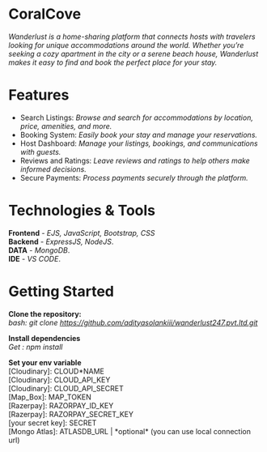 # CoralCove

_Wanderlust is a home-sharing platform that connects hosts with travelers looking for unique accommodations around the world. Whether you’re seeking a cozy apartment in the city or a serene beach house, Wanderlust makes it easy to find and book the perfect place for your stay._

# Features

- Search Listings: _Browse and search for accommodations by location, price, amenities, and more._
- Booking System: _Easily book your stay and manage your reservations._
- Host Dashboard: _Manage your listings, bookings, and communications with guests._
- Reviews and Ratings: _Leave reviews and ratings to help others make informed decisions._
- Secure Payments: _Process payments securely through the platform._

# Technologies & Tools

**Frontend** - _EJS, JavaScript, Bootstrap, CSS_<br/>
**Backend** - _ExpressJS, NodeJS_.<br/>
**DATA** - _MongoDB_.<br/>
**IDE** - _VS CODE_.<br/>

# Getting Started

**Clone the repository:**<br/>
_bash: git clone https://github.com/adityasolankiii/wanderlust247.pvt.ltd.git_

**Install dependencies**<br/>
_Get : npm install_

**Set your env variable**<br/>
[Cloudinary]: CLOUD*NAME <br/>
[Cloudinary]: CLOUD_API_KEY <br/>
[Cloudinary]: CLOUD_API_SECRET <br/>
[Map_Box]: MAP_TOKEN <br/>
[Razerpay]: RAZORPAY_ID_KEY <br/>
[Razerpay]: RAZORPAY_SECRET_KEY <br/>
[your secret key]: SECRET <br/>
[Mongo Atlas]: ATLASDB_URL | *optional\* (you can use local connection url)<br/>
